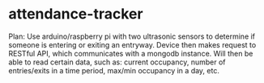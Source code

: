 # attendance-tracker

Plan:
Use arduino/raspberry pi with two ultrasonic sensors to determine if someone is entering or exiting an entryway. Device then makes request to RESTful API, which communicates with a mongodb instance. Will then be able to read certain data, such as: current occupancy, number of entries/exits in a time period, max/min occupancy in a day, etc.